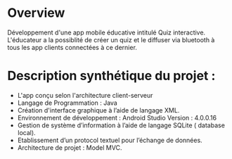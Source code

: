 # Overview 

Développement d'une app mobile éducative intitulé Quiz interactive. L'éducateur a la possiblité de créer un quiz et le diffuser via bluetooth à tous les app clients connectées à ce dernier.

# Description synthétique du projet :
 
 + L'app conçu selon l'architecture client-serveur
 + Langage de Programmation : Java
 + Création d'interface graphique à l’aide de langage XML.
 + Environnement de développement  : Android Studio Version : 4.0.0.16
 + Gestion de système d’information à l’aide de langage SQLite ( database local).
 + Etablissement d’un protocol textuel pour l’échange de données.
 + Architecture de projet : Model MVC.
